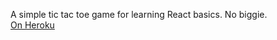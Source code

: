 A simple tic tac toe game for learning React basics.  No biggie.  
[On Heroku](https://react-tictactoe-test.herokuapp.com/)